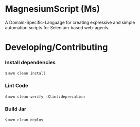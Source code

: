 # MagnesiumScript (Ms)

A Domain-Specific-Language for creating expressive and simple automation scripts for Selenium-based web-agents.

# Developing/Contributing

### Install dependencies

`$` `mvn clean install`

### Lint Code

`$` `mvn clean verify -Xlint:deprecation`

### Build Jar

`$` `mvn clean deploy`